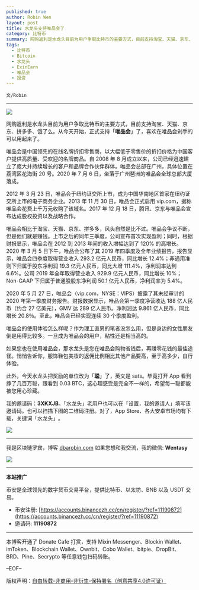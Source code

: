 ```yaml
---
published: true
author: Robin Wen
layout: post
title: 水龙头支持唯品会了
category: 比特币
summary: 网购返利是水龙头目前为用户争取比特币的主要方式，目前支持淘宝、天猫、京东、拼多多、饿了么。从今天开始，正式支持「唯品会」了，喜欢在唯品会剁手的可以用起来了。如果您也在使用唯品会，那水龙头是您在唯品会购物省钱后，再赚零花钱的最佳途径。悄悄告诉你，服饰鞋包美妆的返佣比例相比其他产品要高，至于高多少，自行体验。此外，今天水龙头把奖励的单位改为「聪」了，英文是 sats。毕竟打开 App 看到挣了几百万聪，跟看到 0.03 BTC，这心理感受是完全不一样的，希望每一聪都能被您用心珍藏。
tags:
  - 比特币
  - Bitcoin
  - 水龙头
  - ExinEarn
  - 唯品会
  - 投资
---
```


`文/Robin`

***

![](https://cdn.dbarobin.com/6xwti1r.png)

网购返利是水龙头目前为用户争取比特币的主要方式，目前支持淘宝、天猫、京东、拼多多、饿了么。从今天开始，正式支持「**唯品会**」了，喜欢在唯品会剁手的可以用起来了。

唯品会是中国领先的在线名牌折扣零售商，以大幅低于零售价的折扣价格为中国客户提供高质量、受欢迎的名牌商品。自 2008 年 8 月成立以来，公司已经迅速建立了庞大并持续增长的客户和品牌合作伙伴群体。唯品会总部在广州，具体位置在荔湾区花海街 20 号。2020 年 7 月 6 日，坐落于广州琶洲的唯品会全球总部大厦落成。

2012 年 3 月 23 日，唯品会于纽约证交所上市，成为中国华南地区首家在纽约证交所上市的电子商务企业。2013 年 11 月 30 日，唯品会正式启用 vip.com，据称唯品会花费上千万元收购了该域名。2017 年 12 月 18 日，腾讯、京东与唯品会宣布达成股权投资以及战略合作。

唯品会相比于淘宝、天猫、京东、拼多多，风头自然是比不过。唯品会争议不断，但是他们就是赚钱。上市之后的同年三季度，公司宣布首次实现盈利；同时，根据财报显示，唯品会在 2012 到 2013 年间的收入增幅达到了 120% 的高增长。2020 年 3 月 5 日下午，唯品会公布了其 2019 年四季度及全年业绩报告，报告显示，唯品会四季度取得营业收入 293.2 亿元人民币，同比增长 12.4%；非通用准则下归属于股东净利润 19.3 亿元人民币，同比大增 111.4%，净利润率达到 6.6%。公司 2019 年全年取得营业收入 929.9 亿元人民币，同比增长 10%；Non-GAAP 下归属于普通股股东净利润 50.1 亿元人民币，净利润率为 5.4%。

2020 年 5 月 27 日，唯品会（vip.com，NYSE：VIPS）披露了其未经审计的 2020 年第一季度财务报告。财报数据显示，唯品会第一季度净营收达 188 亿人民币（约合 27 亿美元），GMV 达 289 亿人民币。净利润达 9.861 亿人民币，同比增长 20.8％。至此，唯品会已经实现连续 30 个季度盈利。

唯品会的使用体验怎么样呢？作为理工直男的笔者没怎么用，但是身边的女性朋友倒是用得比较多。一旦成为唯品会的用户，粘性还是相当高的。

如果您也在使用唯品会，那水龙头是您在唯品会购物省钱后，再赚零花钱的最佳途径。悄悄告诉你，服饰鞋包美妆的返佣比例相比其他产品要高，至于高多少，自行体验。

此外，今天水龙头把奖励的单位改为「**聪**」了，英文是 sats。毕竟打开 App 看到挣了几百万聪，跟看到 0.03 BTC，这心理感受是完全不一样的，希望每一聪都能被您用心珍藏。

我的邀请码：**3XKXJB**。「水龙头」老用户也可以在「设置，我的邀请人」填写该邀请码。​也可以扫描​下图的二维码注册。​对了，App Store、各大安卓市场均有下载，关键词「水龙头」​。​

![](https://cdn.dbarobin.com/kwdjijt.png)

***

我是区块链罗宾，博客 [dbarobin.com](https://dbarobin.com/)
如果您想和我交流，我的微信: **Wentasy**

![](https://cdn.dbarobin.com/v4yywe2.png)

***

**本站推广**

币安是全球领先的数字货币交易平台，提供比特币、以太坊、BNB 以及 USDT 交易。

* 币安注册: [https://accounts.binancezh.cc/cn/register/?ref=11190872](https://accounts.binancezh.cc/cn/register/?ref=11190872)
* 邀请码: **11190872**

***

本博客开通了 Donate Cafe 打赏，支持 Mixin Messenger、Blockin Wallet、imToken、Blockchain Wallet、Ownbit、Cobo Wallet、bitpie、DropBit、BRD、Pine、Secrypto 等任意钱包扫码转账。

<center>
    <div class="--donate-button"
         data-button-id="f8b9df0d-af9a-460d-8258-d3f435445075"
    ></div>
</center>

–EOF–

版权声明：[自由转载-非商用-非衍生-保持署名（创意共享4.0许可证）](http://creativecommons.org/licenses/by-nc-nd/4.0/deed.zh)